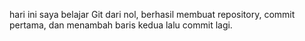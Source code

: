 hari ini saya belajar Git dari nol, berhasil membuat repository, commit pertama, dan menambah baris kedua lalu commit lagi.
